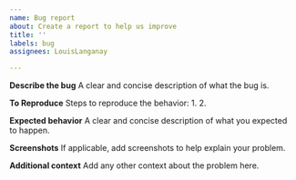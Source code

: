 ```yaml
---
name: Bug report
about: Create a report to help us improve
title: ''
labels: bug
assignees: LouisLanganay

---
```


**Describe the bug**
A clear and concise description of what the bug is.

**To Reproduce**
Steps to reproduce the behavior:
1. 
2.

**Expected behavior**
A clear and concise description of what you expected to happen.

**Screenshots**
If applicable, add screenshots to help explain your problem.

**Additional context**
Add any other context about the problem here.
